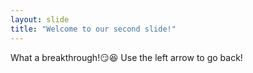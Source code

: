 ```yaml
---
layout: slide
title: "Welcome to our second slide!"
---
```

What a breakthrough!:smirk::laughing:
Use the left arrow to go back!
